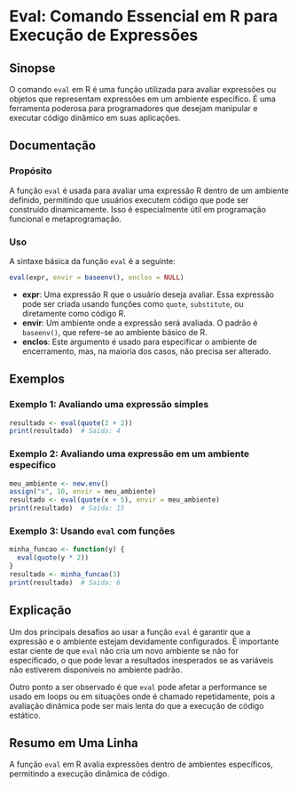 <!--
Meta Description: # Eval: Comando Essencial em R para Execução de Expressões ## Sinopse O comando `eval` em R é uma função utilizada para avaliar expressões ou objetos ...
Meta Keywords: eval, que, ambiente, uma, expressão
-->

# Eval: Comando Essencial em R para Execução de Expressões

## Sinopse
O comando `eval` em R é uma função utilizada para avaliar expressões ou objetos que representam expressões em um ambiente específico. É uma ferramenta poderosa para programadores que desejam manipular e executar código dinâmico em suas aplicações.

## Documentação
### Propósito
A função `eval` é usada para avaliar uma expressão R dentro de um ambiente definido, permitindo que usuários executem código que pode ser construído dinamicamente. Isso é especialmente útil em programação funcional e metaprogramação.

### Uso
A sintaxe básica da função `eval` é a seguinte:

```R
eval(expr, envir = baseenv(), enclos = NULL)
```

- **expr**: Uma expressão R que o usuário deseja avaliar. Essa expressão pode ser criada usando funções como `quote`, `substitute`, ou diretamente como código R.
- **envir**: Um ambiente onde a expressão será avaliada. O padrão é `baseenv()`, que refere-se ao ambiente básico de R.
- **enclos**: Este argumento é usado para especificar o ambiente de encerramento, mas, na maioria dos casos, não precisa ser alterado.

## Exemplos
### Exemplo 1: Avaliando uma expressão simples
```R
resultado <- eval(quote(2 + 2))
print(resultado)  # Saída: 4
```

### Exemplo 2: Avaliando uma expressão em um ambiente específico
```R
meu_ambiente <- new.env()
assign("x", 10, envir = meu_ambiente)
resultado <- eval(quote(x + 5), envir = meu_ambiente)
print(resultado)  # Saída: 15
```

### Exemplo 3: Usando `eval` com funções
```R
minha_funcao <- function(y) {
  eval(quote(y * 2))
}
resultado <- minha_funcao(3)
print(resultado)  # Saída: 6
```

## Explicação
Um dos principais desafios ao usar a função `eval` é garantir que a expressão e o ambiente estejam devidamente configurados. É importante estar ciente de que `eval` não cria um novo ambiente se não for especificado, o que pode levar a resultados inesperados se as variáveis não estiverem disponíveis no ambiente padrão.

Outro ponto a ser observado é que `eval` pode afetar a performance se usado em loops ou em situações onde é chamado repetidamente, pois a avaliação dinâmica pode ser mais lenta do que a execução de código estático.

## Resumo em Uma Linha
A função `eval` em R avalia expressões dentro de ambientes específicos, permitindo a execução dinâmica de código.
